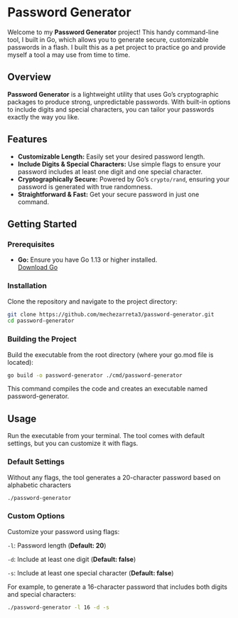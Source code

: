 # Password Generator

Welcome to my **Password Generator** project! This handy command-line tool, I built in Go, which allows you to generate secure, customizable passwords in a flash. I built this as a pet project to practice go and provide myself a tool a may use from time to time.

## Overview

**Password Generator** is a lightweight utility that uses Go’s cryptographic packages to produce strong, unpredictable passwords. With built-in options to include digits and special characters, you can tailor your passwords exactly the way you like.

## Features

- **Customizable Length:** Easily set your desired password length.
- **Include Digits & Special Characters:** Use simple flags to ensure your password includes at least one digit and one special character.
- **Cryptographically Secure:** Powered by Go’s `crypto/rand`, ensuring your password is generated with true randomness.
- **Straightforward & Fast:** Get your secure password in just one command.

## Getting Started

### Prerequisites

- **Go:** Ensure you have Go 1.13 or higher installed.  
  [Download Go](https://golang.org/dl/)

### Installation

Clone the repository and navigate to the project directory:

```bash
git clone https://github.com/mechezarreta3/password-generator.git
cd password-generator
```

### Building the Project
Build the executable from the root directory (where your go.mod file is located):

```bash
go build -o password-generator ./cmd/password-generator
```
This command compiles the code and creates an executable named password-generator.

## Usage
Run the executable from your terminal. The tool comes with default settings, but you can customize it with flags.

### Default Settings
Without any flags, the tool generates a 20-character password based on alphabetic characters 

```bash
./password-generator
```

### Custom Options
Customize your password using flags:

`-l`: Password length (**Default: 20**)

`-d`: Include at least one digit (**Default: false**)

`-s`: Include at least one special character (**Default: false**)

For example, to generate a 16-character password that includes both digits and special characters:

```bash
./password-generator -l 16 -d -s
```
